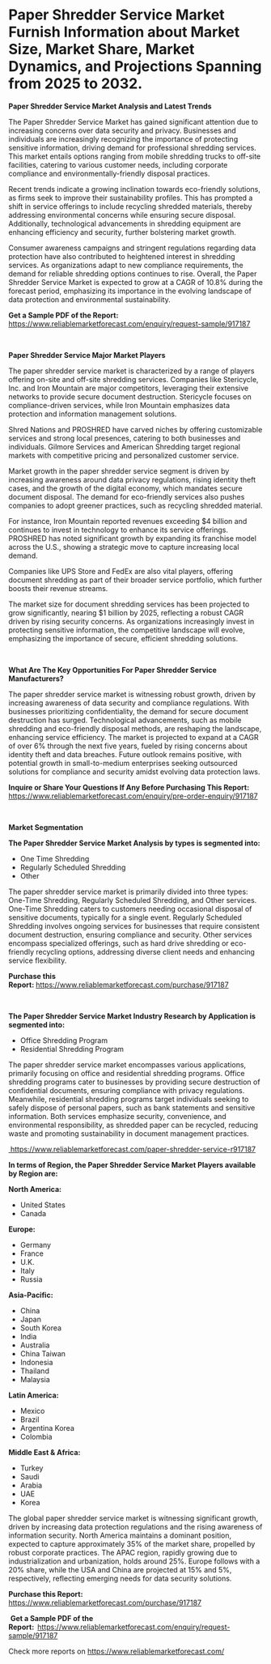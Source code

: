 <p><h1>Paper Shredder Service Market Furnish Information about Market Size, Market Share, Market Dynamics, and Projections Spanning from 2025 to 2032.</h1></p><p><strong>Paper Shredder Service Market Analysis and Latest Trends</strong></p>
<p><p>The Paper Shredder Service Market has gained significant attention due to increasing concerns over data security and privacy. Businesses and individuals are increasingly recognizing the importance of protecting sensitive information, driving demand for professional shredding services. This market entails options ranging from mobile shredding trucks to off-site facilities, catering to various customer needs, including corporate compliance and environmentally-friendly disposal practices.</p><p>Recent trends indicate a growing inclination towards eco-friendly solutions, as firms seek to improve their sustainability profiles. This has prompted a shift in service offerings to include recycling shredded materials, thereby addressing environmental concerns while ensuring secure disposal. Additionally, technological advancements in shredding equipment are enhancing efficiency and security, further bolstering market growth.</p><p>Consumer awareness campaigns and stringent regulations regarding data protection have also contributed to heightened interest in shredding services. As organizations adapt to new compliance requirements, the demand for reliable shredding options continues to rise. Overall, the Paper Shredder Service Market is expected to grow at a CAGR of 10.8% during the forecast period, emphasizing its importance in the evolving landscape of data protection and environmental sustainability.</p></p>
<p><strong>Get a Sample PDF of the Report:&nbsp;</strong> <a href="https://www.reliablemarketforecast.com/enquiry/request-sample/917187?utm_campaign=2886&utm_medium=2&utm_source=Github&utm_content=ia&utm_term=06032025&utm_id=paper-shredder-service">https://www.reliablemarketforecast.com/enquiry/request-sample/917187</a></p>
<p>&nbsp;</p>
<p><strong>Paper Shredder Service Major Market Players</strong></p>
<p><p>The paper shredder service market is characterized by a range of players offering on-site and off-site shredding services. Companies like Stericycle, Inc. and Iron Mountain are major competitors, leveraging their extensive networks to provide secure document destruction. Stericycle focuses on compliance-driven services, while Iron Mountain emphasizes data protection and information management solutions.</p><p>Shred Nations and PROSHRED have carved niches by offering customizable services and strong local presences, catering to both businesses and individuals. Gilmore Services and American Shredding target regional markets with competitive pricing and personalized customer service.</p><p>Market growth in the paper shredder service segment is driven by increasing awareness around data privacy regulations, rising identity theft cases, and the growth of the digital economy, which mandates secure document disposal. The demand for eco-friendly services also pushes companies to adopt greener practices, such as recycling shredded material.</p><p>For instance, Iron Mountain reported revenues exceeding $4 billion and continues to invest in technology to enhance its service offerings. PROSHRED has noted significant growth by expanding its franchise model across the U.S., showing a strategic move to capture increasing local demand.</p><p>Companies like UPS Store and FedEx are also vital players, offering document shredding as part of their broader service portfolio, which further boosts their revenue streams.</p><p>The market size for document shredding services has been projected to grow significantly, nearing $1 billion by 2025, reflecting a robust CAGR driven by rising security concerns. As organizations increasingly invest in protecting sensitive information, the competitive landscape will evolve, emphasizing the importance of secure, efficient shredding solutions.</p></p>
<p>&nbsp;</p>
<p><strong>What Are The Key Opportunities For Paper Shredder Service Manufacturers?</strong></p>
<p><p>The paper shredder service market is witnessing robust growth, driven by increasing awareness of data security and compliance regulations. With businesses prioritizing confidentiality, the demand for secure document destruction has surged. Technological advancements, such as mobile shredding and eco-friendly disposal methods, are reshaping the landscape, enhancing service efficiency. The market is projected to expand at a CAGR of over 6% through the next five years, fueled by rising concerns about identity theft and data breaches. Future outlook remains positive, with potential growth in small-to-medium enterprises seeking outsourced solutions for compliance and security amidst evolving data protection laws.</p></p>
<p><strong>Inquire or Share Your Questions If Any Before Purchasing This Report:</strong> <a href="https://www.reliablemarketforecast.com/enquiry/pre-order-enquiry/917187?utm_campaign=2886&utm_medium=2&utm_source=Github&utm_content=ia&utm_term=06032025&utm_id=paper-shredder-service">https://www.reliablemarketforecast.com/enquiry/pre-order-enquiry/917187</a></p>
<p>&nbsp;</p>
<p><strong>Market Segmentation</strong></p>
<p><strong>The Paper Shredder Service Market Analysis by types is segmented into:</strong></p>
<p><ul><li>One Time Shredding</li><li>Regularly Scheduled Shredding</li><li>Other</li></ul></p>
<p><p>The paper shredder service market is primarily divided into three types: One-Time Shredding, Regularly Scheduled Shredding, and Other services. One-Time Shredding caters to customers needing occasional disposal of sensitive documents, typically for a single event. Regularly Scheduled Shredding involves ongoing services for businesses that require consistent document destruction, ensuring compliance and security. Other services encompass specialized offerings, such as hard drive shredding or eco-friendly recycling options, addressing diverse client needs and enhancing service flexibility.</p></p>
<p><strong>Purchase this Report:&nbsp;</strong><a href="https://www.reliablemarketforecast.com/purchase/917187?utm_campaign=2886&utm_medium=2&utm_source=Github&utm_content=ia&utm_term=06032025&utm_id=paper-shredder-service">https://www.reliablemarketforecast.com/purchase/917187</a></p>
<p>&nbsp;</p>
<p><strong>The Paper Shredder Service Market Industry Research by Application is segmented into:</strong></p>
<p><ul><li>Office Shredding Program</li><li>Residential Shredding Program</li></ul></p>
<p><p>The paper shredder service market encompasses various applications, primarily focusing on office and residential shredding programs. Office shredding programs cater to businesses by providing secure destruction of confidential documents, ensuring compliance with privacy regulations. Meanwhile, residential shredding programs target individuals seeking to safely dispose of personal papers, such as bank statements and sensitive information. Both services emphasize security, convenience, and environmental responsibility, as shredded paper can be recycled, reducing waste and promoting sustainability in document management practices.</p></p>
<p><a href="https://www.reliablemarketforecast.com/paper-shredder-service-r917187?utm_campaign=2886&utm_medium=2&utm_source=Github&utm_content=ia&utm_term=06032025&utm_id=paper-shredder-service">&nbsp;https://www.reliablemarketforecast.com/paper-shredder-service-r917187</a></p>
<p><strong>In terms of Region, the Paper Shredder Service Market Players available by Region are:</strong></p>
<p>
    <p> <strong> North America: </strong>
        <ul>
            <li>United States</li>
            <li>Canada</li>
        </ul>
        </p> 
    <p> <strong> Europe: </strong>
        <ul>
            <li>Germany</li>
            <li>France</li>
            <li>U.K.</li>
            <li>Italy</li>
            <li>Russia</li>
        </ul>
        </p> 
    <p> <strong> Asia-Pacific: </strong>
        <ul>
            <li>China</li>
            <li>Japan</li>
            <li>South Korea</li>
            <li>India</li>
            <li>Australia</li>
            <li>China Taiwan</li>
            <li>Indonesia</li>
            <li>Thailand</li>
            <li>Malaysia</li>
        </ul>
        </p> 
    <p> <strong> Latin America: </strong>
        <ul>
            <li>Mexico</li>
            <li>Brazil</li>
            <li>Argentina Korea</li>
            <li>Colombia</li>
        </ul>
        </p> 
    <p> <strong> Middle East & Africa: </strong>
        <ul>
            <li>Turkey</li>
            <li>Saudi</li>
            <li>Arabia</li>
            <li>UAE</li>
            <li>Korea</li>
        </ul>
    </p>
    </p>
<p><p>The global paper shredder service market is witnessing significant growth, driven by increasing data protection regulations and the rising awareness of information security. North America maintains a dominant position, expected to capture approximately 35% of the market share, propelled by robust corporate practices. The APAC region, rapidly growing due to industrialization and urbanization, holds around 25%. Europe follows with a 20% share, while the USA and China are projected at 15% and 5%, respectively, reflecting emerging needs for data security solutions.</p></p>
<p><strong>Purchase this Report: </strong><a href="https://www.reliablemarketforecast.com/purchase/917187?utm_campaign=2886&utm_medium=2&utm_source=Github&utm_content=ia&utm_term=06032025&utm_id=paper-shredder-service">https://www.reliablemarketforecast.com/purchase/917187</a></p>
<p>&nbsp;<strong>Get a Sample PDF of the Report:&nbsp;&nbsp;</strong><a href="https://www.reliablemarketforecast.com/enquiry/request-sample/917187?utm_campaign=2886&utm_medium=2&utm_source=Github&utm_content=ia&utm_term=06032025&utm_id=paper-shredder-service">https://www.reliablemarketforecast.com/enquiry/request-sample/917187</a></p>
<p><strong></strong></p>
<p>Check more reports on <a href="https://www.reliablemarketforecast.com/?utm_campaign=2886&utm_medium=2&utm_source=Github&utm_content=ia&utm_term=06032025&utm_id=paper-shredder-service">https://www.reliablemarketforecast.com/</a></p>